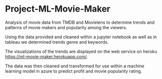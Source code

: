 # Project-ML-Movie-Maker

Analysis of movie data from TMDB and Movielens to determine trends and patterns of movie makers and popularity among the viewers.

Using the data provided and cleaned within a jupyter notebook as well as in tableau we determined trends genre and keywords.

The visualizations of the trends are displayed on the web service on heroku https://ml-movie-maker.herokuapp.com/.

The data was then cleaned and transformed for use within a machine learning model in azure to predict profit and movie popularity rating.
